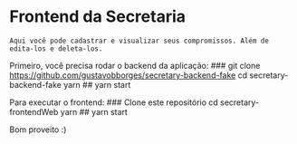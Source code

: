 # Frontend da Secretaria
    Aqui você pode cadastrar e visualizar seus compromissos. Além de edita-los e deleta-los.

Primeiro, você precisa rodar o backend da aplicação:
    ### git clone https://github.com/gustavobborges/secretary-backend-fake
    cd secretary-backend-fake
    yarn
    ## yarn start

Para executar o frontend:
    ### Clone este repositório
    cd secretary-frontendWeb
    yarn
    ## yarn start

Bom proveito :)


